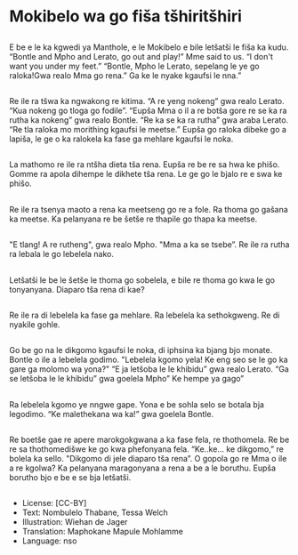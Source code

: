 # Mokibelo wa go fiša tšhiritšhiri

##
E be e le ka kgwedi ya
Manthole, e le Mokibelo e bile
letšatši le fiša ka kudu.
“Bontle and Mpho and Lerato,
go out and play!” Mme said to
us. “I don't want you under my
feet.”
“Bontle, Mpho le Lerato,
sepelang le ye go raloka!Gwa
realo Mma go rena.” Ga ke le
nyake kgaufsi le nna.”

##
Re ile ra tšwa ka ngwakong re
kitima.
“A re yeng nokeng” gwa realo
Lerato. “Kua nokeng go tloga go
fodile”.
“Eupša Mma o il a re botša gore
re se ka ra rutha ka nokeng”
gwa realo Bontle.
“Re ka se ka ra rutha” gwa
araba Lerato. “Re tla raloka mo
morithing kgaufsi le meetse.”
Eupša go raloka dibeke go a
lapiša, le ge o ka ralokela ka
fase ga mehlare kgaufsi le
noka.

##
La mathomo re ile ra ntšha
dieta tša rena.
Eupša re be re sa hwa ke phišo.
Gomme ra apola dihempe le
dikhete tša rena.
Le ge go le bjalo re e swa ke
phišo.

##
Re ile ra tsenya maoto a rena
ka meetseng go re a fole.
Ra thoma go gašana ka meetse.
Ka pelanyana re be šetše re
thapile go thapa ka meetse.

##
"E tlang! A re rutheng", gwa
realo Mpho. "Mma a ka se
tsebe”.
Re ile ra rutha ra lebala le go
lebelela nako.

##
Letšatši le be le šetše le thoma
go sobelela, e bile re thoma go
kwa le go tonyanyana.
Diaparo tša rena di kae?

##
Re ile ra di lebelela ka fase ga
mehlare.
Ra lebelela ka sethokgweng.
Re di nyakile gohle.

##
Go be go na le dikgomo kgaufsi le noka, di
iphsina ka bjang bjo monate.
Bontle o ile a lebelela godimo. "Lebelela kgomo
yela! Ke eng seo se le go ka gare ga molomo
wa yona?"
“E ja letšoba le le khibidu” gwa realo Lerato.
“Ga se letšoba le le khibidu” gwa goelela
Mpho” Ke hempe ya gago”

##
Ra lebelela kgomo ye nngwe gape. Yona e be
sohla selo se botala bja legodimo.
“Ke malethekana wa ka!” gwa goelela Bontle.

##
Re boetše gae re apere
marokgokgwana a ka fase fela,
re thothomela. Re be re sa
thothomedišwe ke go kwa
phefonyana fela.
“Ke..ke… ke dikgomo,” re bolela
ka sello. "Dikgomo di jele
diaparo tša rena”.
O gopola go re Mma o ile a re
kgolwa?
Ka pelanyana maragonyana a
rena a be a le boruthu. Eupša
borutho bjo e be e se bja
letšatši.

##
* License: [CC-BY]
* Text: Nombulelo Thabane, Tessa Welch
* Illustration: Wiehan de Jager
* Translation: Maphokane Mapule Mohlamme
* Language: nso
